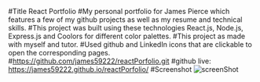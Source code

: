 #Title React Portfolio
#My personal portfolio for James Pierce which features a few of my github projects as well as my resume and technical skills.
#This project was built using these technologies React.js, Node.js, Express.js and Coolors for different color palettes.
#This project as made with myself and tutor.
#Used github and LinkedIn icons that are clickable to open the corresponding pages.
#https://github.com/james59222/reactPorfolio.git
#github live: https://james59222.github.io/reactPorfolio/
#Screenshot ![screenShot](https://github.com/james59222/reactPorfolio/assets/65635308/c30cf78b-1827-476c-9ec2-d49153ce712f)
